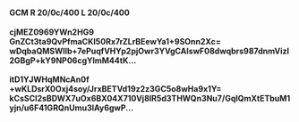 #### GCM R 20/0c/400 L 20/0c/400
**cjMEZ0969YWn2HG9**<br/>**GnZCt3ta9QvPfmaCKl50Rx7rZLrBEewYa1+9SOnn2Xc=**<br/>**wDqbaQMSWIlb+7ePuqfVHYp2pjOwr3YVgCAlswF08dwqbrs987dnmVizl2GBgP+kY9NP06cgYlmM44tK...**<br/><br/>
**itD1YJWHqMNcAn0f**<br/>**+wKLDsrX0Oxj4soy/JrxBETVd19z2z3GC5o8wHa9x1Y=**<br/>**kCsSCl2sBDWX7uOx6BX04X710Vj8lR5d3THWQn3Nu7/GqlQmXtETbuM1yjn/u6F41GRQnUmu3lAy6gwP...**